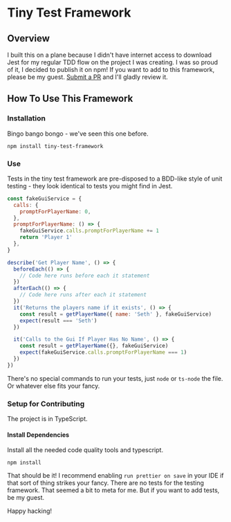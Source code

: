 # Tiny Test Framework

## Overview

I built this on a plane because I didn't have internet access to download Jest for my regular TDD flow on the project I was creating. 
I was so proud of it, I decided to publish it on npm! 
If you want to add to this framework, please be my guest. [Submit a PR](https://github.com/sethwbarton/tiny-test-framework) and I'll gladly review it.

## How To Use This Framework

### Installation

Bingo bango bongo - we've seen this one before.
```
npm install tiny-test-framework
```

### Use

Tests in the tiny test framework are pre-disposed to a BDD-like style of unit testing - they look identical to tests you
might find in Jest.

```javascript
const fakeGuiService = {
  calls: {
    promptForPlayerName: 0,
  },
  promptForPlayerName: () => {
    fakeGuiService.calls.promptForPlayerName += 1
    return 'Player 1'
  },
}

describe('Get Player Name', () => {
  beforeEach(() => {
    // Code here runs before each it statement
  })
  afterEach(() => {
    // Code here runs after each it statement
  })
  it('Returns the players name if it exists', () => {
    const result = getPlayerName({ name: 'Seth' }, fakeGuiService)
    expect(result === 'Seth')
  })

  it('Calls to the Gui If Player Has No Name', () => {
    const result = getPlayerName({}, fakeGuiService)
    expect(fakeGuiService.calls.promptForPlayerName === 1)
  })
})

```

There's no special commands to run your tests, just `node` or `ts-node` the file. Or whatever else fits your fancy.

### Setup for Contributing

The project is in TypeScript. 

#### Install Dependencies

Install all the needed code quality tools and typescript.
```
npm install
```
That should be it! I recommend enabling `run prettier on save` in your IDE if that sort of thing strikes your fancy. 
There are no tests for the testing framework. That seemed a bit to meta for me. But if you want to add tests, be my guest.

Happy hacking!

